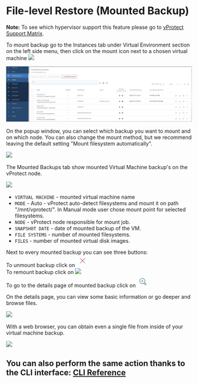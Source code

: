 # File-level Restore \(Mounted Backup\)

**Note:** To see which hypervisor support this feature please go to [vProtect Support Matrix](https://storware.gitbook.io/storware-vprotect/planning/vprotect-support-matrix).

To mount backup go to the Instances tab under Virtual Environment section on the left side menu, then click on the mount icon next to a chosen virtual machine ![](../../.gitbook/assets/icon-mount.jpg)

![](../../.gitbook/assets/instances%20%282%29%20%283%29%20%283%29%20%283%29%20%281%29%20%282%29.jpg)

On the popup window, you can select which backup you want to mount and on which node. You can also change the mount method, but we recommend leaving the default setting "Mount filesystem automatically".

![](../../.gitbook/assets/file-level-restore%20%281%29.jpg)

The Mounted Backups tab show mounted Virtual Machine backup's on the vProtect node.

![](../../.gitbook/assets/file-level-restore-list.jpg)

* `VIRTUAL MACHINE` - mounted virtual machine name
* `MODE` - Auto - vProtect auto-detect filesystems and mount it on path "/mnt/vprotect/". In Manual mode user chose mount point for selected filesystems.
* `NODE` - vProtect node responsible for mount job.
* `SNAPSHOT DATE` - date of mounted backup of the VM.
* `FILE SYSTEMS` - number of mounted filesystems.
* `FILES` - number of mounted virtual disk images.

Next to every mounted backup you can see three buttons:  
To unmount backup click on ![](../../.gitbook/assets/icon-unmount%20%282%29%20%282%29%20%282%29%20%282%29%20%282%29.jpg)  
To remount backup click on ![](../../.gitbook/assets/icon-remount%20%281%29.jpg)  
To go to the details page of mounted backup click on ![](../../.gitbook/assets/icon-magnifier%20%281%29%20%281%29.jpg)

On the details page, you can view some basic information or go deeper and browse files.

![](../../.gitbook/assets/file-level-restore-details-page.jpg)

With a web browser, you can obtain even a single file from inside of your virtual machine backup.

![](../../.gitbook/assets/file-level-restore-browse.jpg)

## You can also perform the same action thanks to the CLI interface: [CLI Reference](file-level-restore-mounted-backup-1.md)

